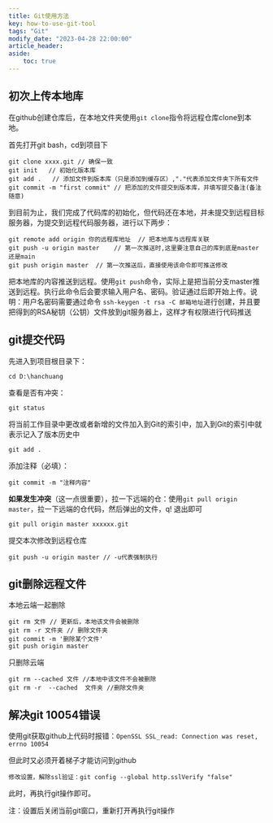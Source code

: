```yaml
---
title: Git使用方法
key: how-to-use-git-tool
tags: "Git"
modify_date: "2023-04-28 22:00:00"
article_header:
aside:
    toc: true
---
```


## 初次上传本地库



在github创建仓库后，在本地文件夹使用`git clone`指令将远程仓库clone到本地。

首先打开git bash，cd到项目下

```
git clone xxxx.git // 确保一致
git init   // 初始化版本库
git add .   // 添加文件到版本库（只是添加到缓存区）,"."代表添加文件夹下所有文件 
git commit -m "first commit" // 把添加的文件提交到版本库，并填写提交备注(备注随意)
```

到目前为止，我们完成了代码库的初始化，但代码还在本地，并未提交到远程目标服务器，为提交到远程代码服务器，进行以下两步：

```
git remote add origin 你的远程库地址  // 把本地库与远程库关联
git push -u origin master    // 第一次推送时,这里要注意自己的库到底是master还是main
git push origin master  // 第一次推送后，直接使用该命令即可推送修改
```

​		把本地库的内容推送到远程。使用`git push`命令，实际上是把当前分支master推送到远程。执行此命令后会要求输入用户名、密码。验证通过后即开始上传。
​		说明：用户名密码需要通过命令 `ssh-keygen -t rsa -C 邮箱地址`进行创建，并且要把得到的RSA秘钥（公钥）文件放到git服务器上，这样才有权限进行代码推送



## git提交代码



先进入到项目根目录下：

	cd D:\hanchuang

查看是否有冲突：

	git status

将当前工作目录中更改或者新增的文件加入到Git的索引中，加入到Git的索引中就表示记入了版本历史中

	git add .

添加注释（必填）：

	git commit -m "注释内容"

**如果发生冲突**（这一点很重要），拉一下远端的仓：使用`git pull origin master`，拉一下远端的仓代码，然后弹出的文件，q! 退出即可

	git pull origin master xxxxxx.git

提交本次修改到远程仓库

	git push -u origin master // -u代表强制执行



## git删除远程文件



本地云端一起删除

    git rm 文件 // 更新后，本地该文件会被删除
    git rm -r 文件夹 // 删除文件夹
    git commit -m '删除某个文件'
    git push origin master

只删除云端

    git rm --cached 文件 //本地中该文件不会被删除
    git rm -r  --cached  文件夹 //删除文件夹



## 解决git 10054错误



使用git获取github上代码时报错：`OpenSSL SSL_read: Connection was reset, errno 10054`

但此时又必须开着梯子才能访问到github

	修改设置，解除ssl验证：git config --global http.sslVerify "false"

此时，再执行git操作即可。

注：设置后关闭当前git窗口，重新打开再执行git操作

